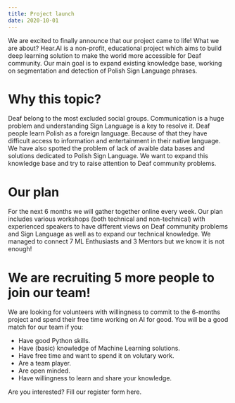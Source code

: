 ```yaml
---
title: Project launch
date: 2020-10-01
---
```

We are excited to finally announce that our project came to life!
What we are about? Hear.AI is a non-profit, educational project which aims to build deep learning solution to make the world more accessible for Deaf community. 
Our main goal is to expand existing knowledge base, working on segmentation and detection of Polish Sign Language phrases.

# Why this topic?
Deaf belong to the most excluded social groups. 
Communication is a huge problem and understanding Sign Language is a key to resolve it. 
Deaf people learn Polish as a foreign language. Because of that they have difficult access to information and entertainment in their native language. 
We have also spotted the problem of lack of avaible data bases and solutions dedicated to Polish Sign Language. 
We want to expand this knowledge base and try to raise attention to Deaf community problems.


# Our plan 
For the next 6 months we will gather together online every week. 
Our plan includes various workshops (both technical and non-technical) with experienced speakers
to have different views on Deaf community problems and Sign Language as well as to expand our technical knowledge. 
We managed to connect 7 ML Enthusiasts and 3 Mentors but we know it is not enough!

# We are recruiting 5 more people to join our team!
We are looking for volunteers with willingness to commit to the 6-months project and spend their free time working on AI for good.
You will be a good match for our team if you:
* Have good Python skills.
* Have (basic) knowledge of Machine Learning solutions.
* Have free time and want to spend it on volutary work.
* Are a team player.
* Are open minded.
* Have willingness to learn and share your knowledge.


Are you interested?
Fill our register form  here.


